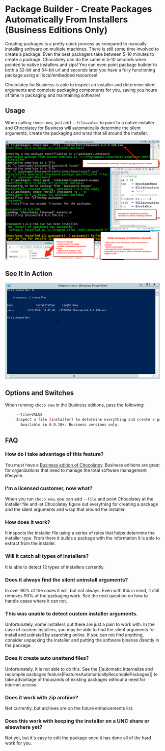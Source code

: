 # Package Builder - Create Packages Automatically From Installers (Business Editions Only)

Creating packages is a pretty quick process as compared to manually installing software on multiple machines. There is still some time involved to create a package. Even the best packagers take between 5-10 minutes to create a package. Chocolatey can do the same in 5-10 seconds when pointed to native installers and zips! You can even point package builder to both a 32-bit and 64-bit url and seconds later you have a fully functioning package using all local/embedded resources!

Chocolatey for Business is able to inspect an installer and determine silent arguments and complete packaging components for you, saving you hours of time in packaging and maintaining software!

## Usage

When calling `choco new`, just add `--file=value` to point to a native installer and Chocolatey for Business will automatically determine the silent arguments, create the packaging and wrap that all around the installer.

![Create Packages from Installers - if you are on https://chocolatey.org/docs/features-create-packages-from-installers, see commented html below for detailed description of image](images/features/features_packages_from_installers.png)

<!--
Text in the image above:

Chocolatey for Business automatically creates all packaging from an installer!

Create Packages for Installers In Seconds

- What used to take minutes or hours, is now done in seconds.
- Allows customization
- Automatically create packages for your entire organization's file share in under 15 minutes, saving you weeks of work.

This image shows running `choco new --file .\installers\1Password-4.6.0.598.exe`.

-->

## See It In Action

![auto package creation/synchronize](images/gifs/choco_business_features.gif)

## Options and Switches

When running `choco new` in the Business editions, pass the following:

~~~sh
     --file=VALUE
     Inspect a file (installer) to determine everything and create a package.
       Available in 0.9.10+. Business versions only.
~~~

## FAQ

### How do I take advantage of this feature?
You must have a [Business edition of Chocolatey](https://chocolatey.org/compare). Business editions are great for organizations that need to manage the total software management lifecycle.

### I'm a licensed customer, now what?
When you run `choco new`, you can add `--file` and point Chocolatey at the installer file and let Chocolatey figure out everything for creating a package and the silent arguments and wrap that around the installer.

### How does it work?
It inspects the installer file using a series of rules that helps determine the installer type. From there it builds a package with the information it is able to extract from the installer.

### Will it catch all types of installers?
It is able to detect 12 types of installers currently.

### Does it always find the silent uninstall arguments?
In over 90% of the cases it will, but not always. Even with this in mind, it still removes 90% of the packaging work. See the next question on how to handle cases where it can not.

### This was unable to detect custom installer arguments.
Unfortunately, some installers out there are just a pain to work with. In the case of custom installers, you may be able to find the silent arguments for install and uninstall by searching online. If you can not find anything, consider unpacking the installer and putting the software binaries directly in the package.

### Does it create auto unattend files?
Unfortunately, it is not able to do this. See the [[automatic internalize and recompile packages feature|FeaturesAutomaticallyRecompilePackages]] to take advantage of thousands of existing packages without a need for internet access.

### Does it work with zip archive?
Not currently, but archives are on the future enhancements list.

### Does this work with keeping the installer on a UNC share or elsewhere yet?
Not yet, but it's easy to edit the package once it has done all of the hard work for you.
